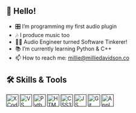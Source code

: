 ## 👋 Hello!

- 🎛️ I’m programming my first audio plugin
- 🎶 I produce music too
- 👩‍💻 Audio Engineer turned Software Tinkerer!
- 📚 I’m currently learning Python & C++
- 📫 How to reach me: millie@milliedavidson.co

## 🛠 Skills & Tools

[<img height="32" width="32" alt="XCode Logo" src="https://is1-ssl.mzstatic.com/image/thumb/Purple115/v4/a6/1c/be/a61cbeb7-2285-7b14-b83d-e4fab0d59b34/Xcode-85-220-0-4-2x.png/1200x630bb.png"/>]()
[<img height="32" width="32" alt="VS Code Logo" src="https://cdn.worldvectorlogo.com/logos/visual-studio-code-1.svg"/>]()
[<img height="32" width="32" alt="Python Logo" src="https://cdn.worldvectorlogo.com/logos/python-5.svg"/>]()
[<img height="32" width="32" alt="HTML5 Logo" src="https://www.w3.org/html/logo/badge/html5-badge-h-solo.png"/>]()
[<img height="32" width="32" alt="CSS3 Logo" src="https://cdn.worldvectorlogo.com/logos/css-3.svg"/>]()
[<img height="32" width="32" alt="JS Logo" src="https://cdn.worldvectorlogo.com/logos/logo-javascript.svg"/>]()
[<img height="32" width="32" alt="Git" src="https://cdn.worldvectorlogo.com/logos/git-icon.svg"/>]()
[<img height="32" width="32" alt="Apple Logic Pro" src="https://cdn.worldvectorlogo.com/logos/apple.svg"/>]()

<!--[<img height="32" width="32" alt="C++" src="https://cdn.worldvectorlogo.com/logos/c.svg"/>]()-->